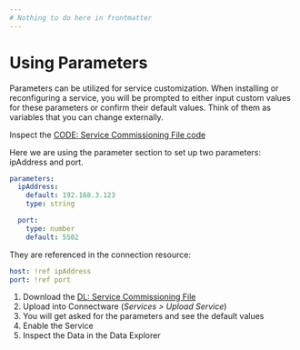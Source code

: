 ```yaml
---
# Nothing to do here in frontmatter  
---
```


# Using Parameters

Parameters can be utilized for service customization. When installing or reconfiguring a service, you will be prompted to either input custom values for these parameters or confirm their default values. Think of them as variables that you can change externally.

Inspect the [CODE: Service Commissioning File code](assets/yaml/02_welding_02.cw.yaml)

Here we are using the parameter section to set up two parameters: ipAddress and port. 

``` yaml
parameters:
  ipAddress:
    default: 192.168.3.123
    type: string

  port:
    type: number
    default: 5502
```

They are referenced in the connection resource:

``` yaml
host: !ref ipAddress
port: !ref port
```

1. Download the [DL: Service Commissioning File](assets/yaml/02_welding_02.cw.yaml)
2. Upload into Connectware (*Services > Upload Service*)
3. You will get asked for the parameters and see the default values
4. Enable the Service
5. Inspect the Data in the Data Explorer